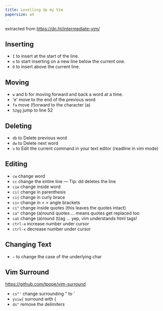 ```yaml
---
title: Levelling Up my Vim
papersize: a4
...
```


extracted from https://dn.ht/intermediate-vim/

## Inserting

* `I` to insert at the start of the line.
* `o` to start inserting on a new line below the current one.
* `O` to insert above the current line.

## Moving

* `w` and b for moving forward and back a word at a time.
* 'e' move to the end of the previous word
* `fa` move (f)orward to the character (a)
* `52gg` jump to line 52

## Deleting

* `db` to Delete previous word
* `dw` to Delete next word
* `v` to Edit the current command in your text editor (readline in vim mode)

## Editing

* `cw` change word
* `cc` change the entire line — Tip: dd deletes the line
* `ciw` change inside word
* `ci(` change in parenthesis
* `ci{` change in curly brace
* `ci<` change in < > angle brackets
* `ci"` change inside quotes (this leaves the quotes intact)
* `ca"` change (a)round quotes … means quotes get replaced too
* `cat` change (a)round (t)ag … yep, vim understands html tags!
* `ctrl-a` increase number under cursor
* `ctrl-x` decrease number under cursor

## Changing Text

* `~` to change the case of the underlying char

## Vim Surround

https://github.com/tpope/vim-surround

* `cs"'` change surrounding " to '
* `ysiw{` surround with {
* `ds"` remove the delimiters

